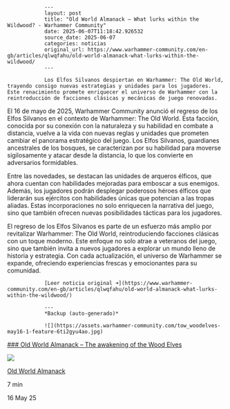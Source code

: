                 ---
                layout: post
                title: "Old World Almanack – What lurks within the Wildwood? - Warhammer Community"
                date: 2025-06-07T11:18:42.926532
                source_date: 2025-06-07
                categories: noticias
                original_url: https://www.warhammer-community.com/en-gb/articles/qlwqfahu/old-world-almanack-what-lurks-within-the-wildwood/
                ---

                Los Elfos Silvanos despiertan en Warhammer: The Old World, trayendo consigo nuevas estrategias y unidades para los jugadores. Este renacimiento promete enriquecer el universo de Warhammer con la reintroducción de facciones clásicas y mecánicas de juego renovadas.

El 16 de mayo de 2025, Warhammer Community anunció el regreso de los Elfos Silvanos en el contexto de Warhammer: The Old World. Esta facción, conocida por su conexión con la naturaleza y su habilidad en combate a distancia, vuelve a la vida con nuevas reglas y unidades que prometen cambiar el panorama estratégico del juego. Los Elfos Silvanos, guardianes ancestrales de los bosques, se caracterizan por su habilidad para moverse sigilosamente y atacar desde la distancia, lo que los convierte en adversarios formidables.

Entre las novedades, se destacan las unidades de arqueros élficos, que ahora cuentan con habilidades mejoradas para emboscar a sus enemigos. Además, los jugadores podrán desplegar poderosos héroes élficos que liderarán sus ejércitos con habilidades únicas que potencian a las tropas aliadas. Estas incorporaciones no solo enriquecen la narrativa del juego, sino que también ofrecen nuevas posibilidades tácticas para los jugadores.

El regreso de los Elfos Silvanos es parte de un esfuerzo más amplio por revitalizar Warhammer: The Old World, reintroduciendo facciones clásicas con un toque moderno. Este enfoque no solo atrae a veteranos del juego, sino que también invita a nuevos jugadores a explorar un mundo lleno de historia y estrategia. Con cada actualización, el universo de Warhammer se expande, ofreciendo experiencias frescas y emocionantes para su comunidad.

                [Leer noticia original ➜](https://www.warhammer-community.com/en-gb/articles/qlwqfahu/old-world-almanack-what-lurks-within-the-wildwood/)

                ---
                *Backup (auto-generado)*

                ![](https://assets.warhammer-community.com/tow_woodelves-may16-1-feature-6ti2gyu4ao.jpg)

[### Old World Almanack – The awakening of the Wood Elves](/en-gb/articles/ozijmoha/old-world-almanack-the-awakening-of-the-wood-elves/ "Old World Almanack – The awakening of the Wood Elves")

![](https://assets.warhammer-community.com/gs-icon-dark_warhammer-theoldworld.svg)

[Old World Almanack](/en-gb/topics/old-world-almanack/ "Old World Almanack")

7 min

16 May 25
